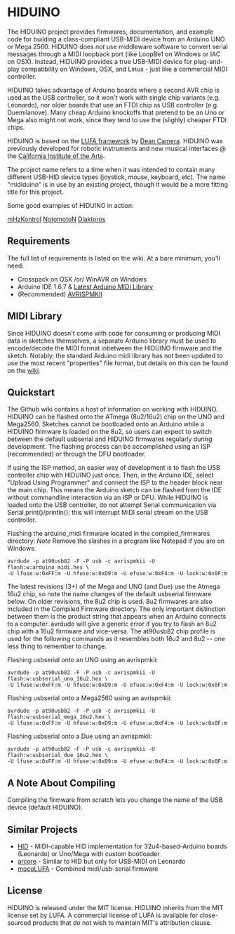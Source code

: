 # HIDUINO

The HIDUINO project provides firmwares, documentation, and example code for building a class-compliant USB-MIDI device from an Arduino UNO or Mega 2560. HIDUINO does *not* use middleware software to convert serial messages through a MIDI loopback port (like LoopBe1 on Windows or IAC on OSX). Instead, HIDUINO provides a true USB-MIDI device for plug-and-play compatibility on Windows, OSX, and Linux - just like a commercial MIDI controller. 

HIDUINO takes advantage of Arduino boards where a second AVR chip is used as the USB controller, so it won't work with single chip variants (e.g. Leonardo), nor older boards that use an FTDI chip as USB controller (e.g. Duemilanove). Many cheap Arduino knockoffs that pretend to be an Uno or Mega also might not work, since they tend to use the (slighly) cheaper FTDI chips. 

HIDUINO is based on the [LUFA framework](https://github.com/abcminiuser/lufa-lib) by [Dean Camera](http://www.fourwalledcubicle.com/). HIDUINO was previously developed for robotic instruments and new musical interfaces @ the [California Institute of the Arts](http://mtiid.calarts.edu). 

The project name refers to a time when it was intended to contain many different USB-HID device types (joystick, mouse, keyboard, etc). The name "mididuino" is in use by an existing project, though it would be a more fitting title for this project.

Some good examples of HIDUINO in action:

[mHzKontrol](http://www.youtube.com/watch?v=f4GCczAaD8A)
[NotomotoN](http://vimeo.com/33365051)
[Diaktoros](https://forum.libcinder.org/topic/madewithcinder-intel-realsense-at-ces-2015)

## Requirements

The full list of requirements is listed on the wiki. At a bare minimum, you'll need:

* Crosspack on OSX /or/ WinAVR on Windows
* Arduino IDE 1.6.7 & [Latest Arduino MIDI Library](https://github.com/FortySevenEffects/arduino_midi_library)
* (Recommended) [AVRISPMKII](http://www.atmel.com/tools/AVRISPMKII.aspx)

## MIDI Library
Since HIDUINO doesn't come with code for consuming or producing MIDI data in sketches themselves, a separate Arduino library must be used to encode/decode the MIDI format inbetween the HIDUINO firmware and the sketch. Notably, the standard Arduino midi library has not been updated to use the most recent "properties" file format, but details on this can be found on the [wiki](https://github.com/ddiakopoulos/hiduino/wiki/arduino_midi-library.properties). 

## Quickstart

The Github wiki contains a host of information on working with HIDUINO. HIDUINO can be flashed onto the ATmega (8u2/16u2) chip on the UNO and Mega2560. Sketches cannot be bootloaded onto an Arduino while a HIDUINO firmware is loaded on the 8u2, so users can expect to switch between the default usbserial and HIDUINO firmwares regularly during development. The flashing process can be accomplished using an ISP (recommended) or through the DFU bootloader.

If using the ISP method, an easier way of development is to flash the USB controller chip with HIDUINO just once. Then, in the Arduino IDE, select  "Upload Using Programmer" and connect the ISP to the header block near the main chip. This means the Arduino sketch can be flashed from the IDE without commandline interaction via an ISP or DFU. While HIDUINO is loaded onto the USB controller, do not attempt Serial communication via Serial.print()/println(): this will interrupt MIDI serial stream on the USB controller. 

Flashing the arduino_midi firmware located in the compiled_firmwares directory:
*Note* Remove the slashes in a program like Notepad if you are on Windows. 

```Shell
avrdude -p at90usb82 -F -P usb -c avrispmkii -U flash:w:arduino_midi.hex \
-U lfuse:w:0xFF:m -U hfuse:w:0xD9:m -U efuse:w:0xF4:m -U lock:w:0x0F:m
```

The latest revisions (3+) of the Mega and UNO (and Due) use the Atmega 16u2 chip, so note the name changes of the default usbserial firmware below. On older revisions, the 8u2 chip is used. 8u2 firmwares are also included in the Compiled Firmware directory. The only important distinction between them is the product string that appears when an Arduino connects to a computer. avrdude will give a generic error if you try to flash an 8u2 chip with a 16u2 firmware and vice-versa. The at90usb82 chip profile is used for the following commands as it resembles both 16u2 and 8u2 -- one less thing to remember to change.

Flashing usbserial onto an UNO using an avrispmkii:

```Shell
avrdude -p at90usb82 -F -P usb -c avrispmkii -U flash:w:usbserial_uno_16u2.hex \
-U lfuse:w:0xFF:m -U hfuse:w:0xD9:m -U efuse:w:0xF4:m -U lock:w:0x0F:m
```

Flashing usbserial onto a Mega2560 using an avrispmkii:

```Shell
avrdude -p at90usb82 -F -P usb -c avrispmkii -U flash:w:usbserial_mega_16u2.hex \
-U lfuse:w:0xFF:m -U hfuse:w:0xD9:m -U efuse:w:0xF4:m -U lock:w:0x0F:m
```

 Flashing usbserial onto a Due using an avrispmkii:

 ```Shell
avrdude -p at90usb82 -F -P usb -c avrispmkii -U flash:w:usbserial_due_16u2.hex \
-U lfuse:w:0xFF:m -U hfuse:w:0xD9:m -U efuse:w:0xF4:m -U lock:w:0x0F:m
```

## A Note About Compiling
Compiling the firmware from scratch lets you change the name of the USB device (default HIDUINO).

## Similar Projects
* [HID](https://github.com/NicoHood/HID) - MIDI-capable HID implementation for 32u4-based-Arduino boards (Leonardo) or Uno/Mega with custom bootloader
* [arcore](https://github.com/rkistner/arcore) - Similar to HID but only for USB-MIDI on Leonardo
* [mocoLUFA](https://github.com/kuwatay/mocolufa) - Combined midi/usb-serial firmware

## License

HIDUINO is released under the MIT license. HIDUINO inherits from the MIT license set by LUFA. A commercial license of LUFA is available for close-sourced products that do not wish to maintain MIT's attribution clause. 
